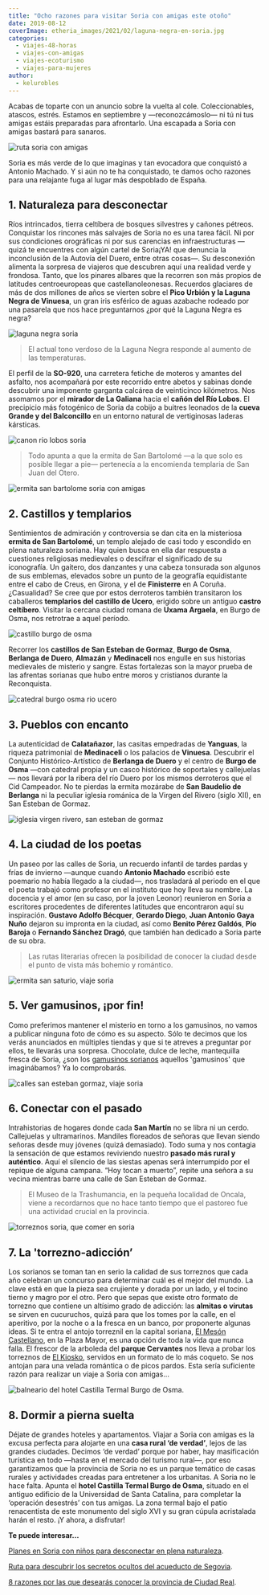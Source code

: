 ```yaml
---
title: "Ocho razones para visitar Soria con amigas este otoño"
date: 2019-08-12
coverImage: etheria_images/2021/02/laguna-negra-en-soria.jpg
categories: 
  - viajes-48-horas
  - viajes-con-amigas
  - viajes-ecoturismo
  - viajes-para-mujeres
author: 
  - kelurobles
---
```


Acabas de toparte con un anuncio sobre la vuelta al cole. Coleccionables, atascos, 
estrés. Estamos en septiembre y —reconozcámoslo— ni tú ni tus amigas estáis preparadas 
para afrontarlo. Una escapada a Soria con amigas bastará para sanaros. 

![ruta soria con amigas](etheria_images/2019/07/viaje-soria-ruta-amigas.jpg "¿Te imaginabas Soria así de verde? ©KR")

Soria es más verde de lo que imaginas y tan evocadora que conquistó a Antonio Machado. Y 
si aún no te ha conquistado, te damos ocho razones para una relajante fuga al lugar más 
despoblado de España. 

## 1\. Naturaleza para desconectar

Ríos intrincados, tierra celtíbera de bosques silvestres y cañones pétreos. Conquistar 
los rincones más salvajes de Soria no es una tarea fácil. Ni por sus condiciones 
orográficas ni por sus carencias en infraestructuras —quizá te encuentres con algún 
cartel de Soria¡YA! que denuncia la inconclusión de la Autovía del Duero, entre otras 
cosas—. Su desconexión alimenta la sorpresa de viajeros que descubren aquí una realidad 
verde y frondosa. Tanto, que los pinares albares que la recorren son más propios de 
latitudes centroeuropeas que castellanoleonesas. Recuerdos glaciares de más de dos 
millones de años se vierten sobre el **Pico Urbión y la Laguna Negra de Vinuesa**, un 
gran iris esférico de aguas azabache rodeado por una pasarela que nos hace preguntarnos 
¿por qué la Laguna Negra es negra? 

![laguna negra soria](etheria_images/2019/07/viaje-soria-laguna-negra.jpg "Laguna Negra.")

> El actual tono verdoso de la Laguna Negra responde al aumento de las temperaturas. 

El perfil de la **SO-920**, una carretera fetiche de moteros y amantes del asfalto, nos 
acompañará por este recorrido entre abetos y sabinas donde descubrir una imponente 
garganta calcárea de veinticinco kilómetros. Nos asomamos por el **mirador de La 
Galiana** hacia el **cañón del Río Lobos**. El precipicio más fotogénico de Soria da 
cobijo a buitres leonados de la **cueva Grande y del Balconcillo** en un entorno natural 
de vertiginosas laderas kársticas. 

![canon rio lobos soria](etheria_images/2019/07/viaje-mujeres-soria-canon-rio-lobos.jpg "El cañón del Río Lobos desde el mirador de la Galiana. ©KR")

> Todo apunta a que la ermita de San Bartolomé —a la que solo es posible llegar a pie— 
> pertenecía a la encomienda templaria de San Juan del Otero. 

![ermita san bartolome soria con amigas](etheria_images/2019/07/viaje-soria-san-bartolome.jpg "Los misterios de la ermita de San Bartolomé. ©KR")

## 2\. Castillos y templarios

Sentimientos de admiración y controversia se dan cita en la misteriosa **ermita de San 
Bartolomé**, un templo alejado de casi todo y escondido en plena naturaleza soriana. Hay 
quien busca en ella dar respuesta a cuestiones religiosas medievales o descifrar el 
significado de su iconografía. Un gaitero, dos danzantes y una cabeza tonsurada son 
algunos de sus emblemas, elevados sobre un punto de la geografía equidistante entre el 
cabo de Creus, en Girona, y el de **Finisterre** en A Coruña. ¿Casualidad? Se cree que 
por estos derroteros también transitaron los caballeros **templarios del castillo de 
Ucero**, erigido sobre un antiguo **castro celtíbero**. Visitar la cercana ciudad romana 
de **Uxama Argaela**, en Burgo de Osma, nos retrotrae a aquel período. 

![castillo burgo de osma](etheria_images/2019/07/viaje-mujeres-soria-castillos.jpg "Un gran castillo pilota la parte más alta de Burgo de Osma. ©KR")

Recorrer los **castillos de San Esteban de Gormaz**, **Burgo de Osma**, **Berlanga de 
Duero**, **Almazán** y **Medinaceli** nos engulle en sus historias medievales de 
misterio y sangre. Estas fortalezas son la mayor prueba de las afrentas sorianas que 
hubo entre moros y cristianos durante la Reconquista. 

![catedral burgo osma rio ucero](etheria_images/2019/07/viaje-mujeres-soria-burgo-osma.jpg "El río Ucero a su paso por la muralla y la catedral de Burgo de Osma. ©KR")

## 3\. Pueblos con encanto

La autenticidad de **Calatañazor**, las casitas empedradas de **Yanguas**, la riqueza 
patrimonial de **Medinaceli** o los palacios de **Vinuesa**. Descubrir el Conjunto 
Histórico-Artístico de **Berlanga de Duero** y el centro de **Burgo de Osma** —con 
catedral propia y un casco histórico de soportales y callejuelas— nos llevará por la 
ribera del río Duero por los mismos derroteros que el Cid Campeador. No te pierdas la 
ermita mozárabe de **San Baudelio de Berlanga** ni la peculiar iglesia románica de la 
Virgen del Rivero (siglo XII), en San Esteban de Gormaz. 

![iglesia virgen rivero, san esteban de gormaz](etheria_images/2019/07/viaje-mujeres-soria-gormaz.jpg "Iglesia de la Virgen del Rivero (siglo XII), en San Esteban de Gormaz. ©KR")

## 4\. La ciudad de los poetas

Un paseo por las calles de Soria, un recuerdo infantil de tardes pardas y frías de 
invierno —aunque cuando **Antonio Machado** escribió este poemario no había llegado a la 
ciudad—, nos trasladará al periodo en el que el poeta trabajó como profesor en el 
instituto que hoy lleva su nombre. La docencia y el amor (en su caso, por la joven 
Leonor) reunieron en Soria a escritores procedentes de diferentes latitudes que 
encontraron aquí su inspiración. **Gustavo Adolfo Bécquer**, **Gerardo Diego**, **Juan 
Antonio Gaya Nuño** dejaron su impronta en la ciudad, así como **Benito Pérez Galdós**, 
**Pío Baroja** o **Fernando Sánchez Dragó**, que también han dedicado a Soria parte de 
su obra. 

> Las rutas literarias ofrecen la posibilidad de conocer la ciudad desde el punto de vista 
> más bohemio y romántico. 

![ermita san saturio, viaje soria](etheria_images/2019/07/viaje-mujeres-soria-san-saturio.jpg "“Soria es una ciudad para poetas”, decía Antonio Machado junto a las escalinatas de la ermita de San Saturio.")

## 5\. Ver gamusinos, ¡por fin!

Como preferimos mantener el misterio en torno a los gamusinos, no vamos a publicar 
ninguna foto de cómo es su aspecto. Sólo te decimos que los verás anunciados en 
múltiples tiendas y que si te atreves a preguntar por ellos, te llevarás una sorpresa. 
Chocolate, dulce de leche, mantequilla fresca de Soria, ¿son los [gamusinos 
sorianos](https://productossorianos.es/producto/gamusinos/) aquellos 'gamusinos' que 
imaginábamos? Ya lo comprobarás. 

![calles san esteban gormaz, viaje soria](etheria_images/2019/07/viaje-soria-bar-barrer.jpg "Algunos rincones de San Esteban de Gormaz. ©KR")

## 6\. Conectar con el pasado

Intrahistorias de hogares donde cada **San Martín** no se libra ni un cerdo. Callejuelas 
y ultramarinos. Mandiles floreados de señoras que llevan siendo señoras desde muy 
jóvenes (quizá demasiado). Todo suma y nos contagia la sensación de que estamos 
reviviendo nuestro **pasado más rural y auténtico**. Aquí el silencio de las siestas 
apenas será interrumpido por el repique de alguna campana. “Hoy tocan a muerto”, repite 
una señora a su vecina mientras barre una calle de San Esteban de Gormaz. 

> El Museo de la Trashumancia, en la pequeña localidad de Oncala, viene a recordarnos que 
> no hace tanto tiempo que el pastoreo fue una actividad crucial en la provincia. 

![torreznos soria, que comer en soria](etheria_images/2019/07/viaje-soria-comer-torreznos.jpg "Tres estrellas gastronómicas sorianas: virutas, chuletillas de cordero y torreznos. ©KR")

## 7\. La 'torrezno-adicción’

Los sorianos se toman tan en serio la calidad de sus torreznos que cada año celebran un 
concurso para determinar cuál es el mejor del mundo. La clave está en que la pieza sea 
crujiente y dorada por un lado, y el tocino tierno y magro por el otro. Pero que sepas 
que existe otro formato de torrezno que contiene un altísimo grado de adicción: las 
**almitas o virutas** se sirven en cucuruchos, quizá para que los tomes por la calle, en 
el aperitivo, por la noche o a la fresca en un banco, por proponerte algunas ideas. Si 
te entra el antojo torreznil en la capital soriana, [El Mesón 
Castellano](http://www.mesoncastellanosoria.com), en la Plaza Mayor, es una opción de 
toda la vida que nunca falla. El frescor de la arboleda del **parque Cervantes** nos 
lleva a probar los torreznos de [El Kiosko](https://www.elkioscodesoria.com), servidos 
en un formato de lo más coqueto. Se nos antojan para una velada romántica o de picos 
pardos. Esta sería suficiente razón para realizar un viaje a Soria con amigas... 

![balneario del hotel Castilla Termal Burgo de Osma.](etheria_images/2019/07/viaje-burgo-osma-castilla-termal.jpg "Date un capricho en el balneario del hotel Castilla Termal Burgo de Osma. ©Castillla Termal")

## 8\. Dormir a pierna suelta

Déjate de grandes hoteles y apartamentos. Viajar a Soria con amigas es la excusa 
perfecta para alojarte en una **casa rural ‘de verdad’**, lejos de las grandes ciudades. 
Decimos ‘de verdad’ porque por haber, hay masificación turística en todo —hasta en el 
mercado del turismo rural—, por eso garantizamos que la provincia de Soria no es un 
parque temático de casas rurales y actividades creadas para entretener a los urbanitas. 
A Soria no le hace falta. Apunta el **hotel Castilla Termal Burgo de Osma**, situado en 
el antiguo edificio de la Universidad de Santa Catalina, para completar la ‘operación 
desestrés’ con tus amigas. La zona termal bajo el patio renacentista de este monumento 
del siglo XVI y su gran cúpula acristalada harán el resto. ¡Y ahora, a disfrutar! 

**Te puede interesar...** 

[Planes en Soria con niños para desconectar en plena 
naturaleza](https://etheriamagazine.com/2021/02/24/planes-y-actividades-en-soria-con-ninos/). 

[Ruta para descubrir los secretos ocultos del acueducto de 
Segovia](https://etheriamagazine.com/2021/06/25/ruta-senderista-acueducto-segovia/). 

[8 razones por las que desearás conocer la provincia de Ciudad 
Real](https://etheriamagazine.com/2020/11/10/mejores-rutas-en-ciudad-real/).
